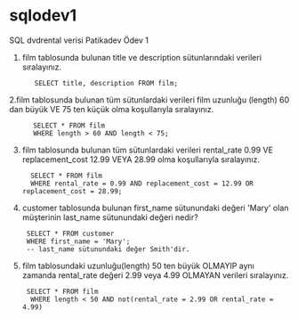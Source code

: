 # sqlodev1
SQL dvdrental verisi Patikadev Ödev 1


1. film tablosunda bulunan title ve description sütunlarındaki verileri sıralayınız.
        

          SELECT title, description FROM film;
     
2.film tablosunda bulunan tüm sütunlardaki verileri film uzunluğu (length) 60 dan büyük VE 75 ten küçük olma koşullarıyla sıralayınız.

          SELECT * FROM film
          WHERE length > 60 AND length < 75;  
          
 
3. film tablosunda bulunan tüm sütunlardaki verileri rental_rate 0.99 VE replacement_cost 12.99 VEYA 28.99 olma koşullarıyla sıralayınız.

         SELECT * FROM film
         WHERE rental_rate = 0.99 AND replacement_cost = 12.99 OR replacement_cost = 28.99;
      
      
4. customer tablosunda bulunan first_name sütunundaki değeri 'Mary' olan müşterinin last_name sütunundaki değeri nedir?
    
        SELECT * FROM customer
        WHERE first_name = 'Mary';
        -- last_name sütunundaki değer Smith'dir.
    
5. film tablosundaki uzunluğu(length) 50 ten büyük OLMAYIP aynı zamanda rental_rate değeri 2.99 veya 4.99 OLMAYAN verileri sıralayınız.

        SELECT * FROM film
         WHERE length < 50 AND not(rental_rate = 2.99 OR rental_rate = 4.99)
